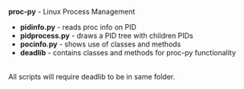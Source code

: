 <B>proc-py</B> - Linux Process Management<br>
- <b>pidinfo.py</b> - reads proc info on PID<br>
- <b>pidprocess.py</b> - draws a PID tree with children PIDs<br>
- <b>pocinfo.py</b> - shows use of classes and methods<br>
- <b>deadlib</b> - contains classes and methods for proc-py functionality<br>
<br>
All scripts will require deadlib to be in same folder.
